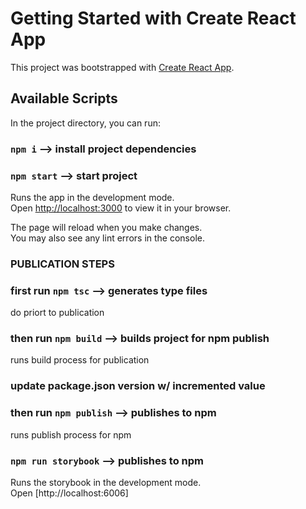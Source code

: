 # Getting Started with Create React App

This project was bootstrapped with [Create React App](https://github.com/facebook/create-react-app).

## Available Scripts

In the project directory, you can run:

### `npm i` --> install project dependencies

### `npm start` --> start project


Runs the app in the development mode.\
Open [http://localhost:3000](http://localhost:3000) to view it in your browser.

The page will reload when you make changes.\
You may also see any lint errors in the console.


### PUBLICATION STEPS

### first run `npm tsc` --> generates type files
do priort to publication

### then run `npm build` --> builds project for npm publish

runs build process for publication

### update package.json version w/ incremented value

### then run `npm publish` --> publishes to npm

runs publish process for npm

### `npm run storybook` --> publishes to npm


Runs the storybook in the development mode.\
Open [http://localhost:6006]


